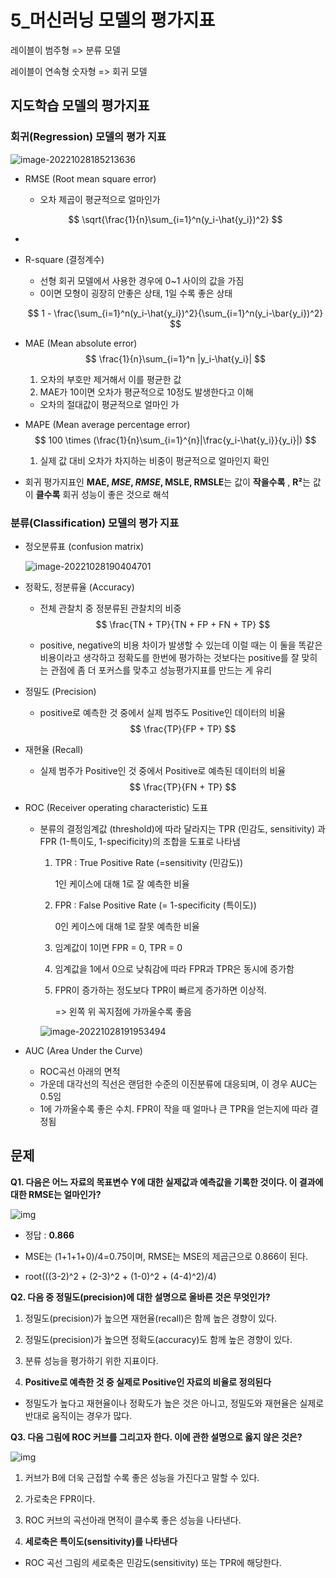 # 5_머신러닝 모델의 평가지표



레이블이 범주형 => 분류 모델

레이블이 연속형 숫자형 => 회귀 모델



## 지도학습 모델의 평가지표

### 회귀(Regression) 모델의 평가 지표

![image-20221028185213636](C:/Users/yes47/AppData/Roaming/Typora/typora-user-images/image-20221028185213636.png)

- RMSE (Root mean square error)

  - 오차 제곱이 평균적으로 얼마인가

  $$
  \sqrt{\frac{1}{n}\sum_{i=1}^n(y_i-\hat{y_i})^2}
  $$

- 



- R-square (결정계수)

  - 선형 회귀 모델에서 사용한 경우에 0~1 사이의 값을 가짐
  - 0이면 모형이 굉장히 안좋은 상태, 1일 수록 좋은 상태

  $$
  1 - \frac{\sum_{i=1}^n(y_i-\hat{y_i})^2}{\sum_{i=1}^n(y_i-\bar{y_i})^2}
  $$

  

- MAE (Mean absolute error)
  $$
  \frac{1}{n}\sum_{i=1}^n |y_i-\hat{y_i}|
  $$

  1. 오차의 부호만 제거해서 이를 평균한 값
  2. MAE가 10이면 오차가 평균적으로 10정도 발생한다고 이해

  - 오차의 절대값이 평균적으로 얼마인 가

- MAPE (Mean average percentage error)
  $$
  100 \times (\frac{1}{n}\sum_{i=1}^{n}|\frac{y_i-\hat{y_i}}{y_i}|)
  $$

  1. 실제 값 대비 오차가 차지하는 비중이 평균적으로 얼마인지 확인



- 회귀 평가지표인 **MAE, *MSE*, *RMSE*, MSLE, RMSLE**는 값이 **작을수록** , **R²**는 값이 **클수록** 회귀 성능이 좋은 것으로 해석



### 분류(Classification) 모델의 평가 지표

- 정오분류표 (confusion matrix)

  ![image-20221028190404701](C:/Users/yes47/AppData/Roaming/Typora/typora-user-images/image-20221028190404701.png)



- 정확도, 정분류율 (Accuracy)

  - 전체 관찰치 중 정분류된 관찰치의 비중
    $$
    \frac{TN + TP}{TN + FP + FN + TP}
    $$

  - positive, negative의 비용 차이가 발생할 수 있는데 이럴 때는 이 둘을 똑같은 비용이라고 생각하고 정확도를 한번에 평가하는 것보다는 positive를 잘 맞히는 관점에 좀 더 포커스를 맞추고  성능평가지표를 만드는 게 유리



- 정밀도 (Precision)

  - positive로 예측한 것 중에서 실제 범주도 Positive인 데이터의 비율
    $$
    \frac{TP}{FP + TP}
    $$



- 재현율 (Recall)

  - 실제 범주가 Positive인 것 중에서 Positive로 예측된 데이터의 비율
    $$
    \frac{TP}{FN + TP}
    $$



- ROC (Receiver operating characteristic) 도표

  - 분류의 결정임계값 (threshold)에 따라 달라지는 TPR (민감도, sensitivity) 과 FPR (1-특이도, 1-specificity)의 조합을 도표로 나타냄

    1. TPR : True Positive Rate (=sensitivity (민감도))

       1인 케이스에 대해 1로 잘 예측한 비율

    2. FPR : False Positive Rate (= 1-specificity (특이도))

       0인 케이스에 대해 1로 잘못 예측한 비율

    3. 임계값이 1이면 FPR = 0, TPR = 0

    4. 임계값을 1에서 0으로 낮춰감에 따라 FPR과 TPR은 동시에 증가함

    5. FPR이 증가하는 정도보다 TPR이 빠르게 증가하면 이상적.

       => 왼쪽 위 꼭지점에 가까울수록 좋음

    ![image-20221028191953494](C:/Users/yes47/AppData/Roaming/Typora/typora-user-images/image-20221028191953494.png)





- AUC (Area Under the Curve)
  - ROC곡선 아래의 면적
  - 가운데 대각선의 직선은 랜덤한 수준의 이진분류에 대응되며, 이 경우 AUC는 0.5임
  - 1에 가까울수록 좋은 수치. FPR이 작을 때 얼마나 큰 TPR을 얻는지에 따라 결정됨





## 문제



**Q1. 다음은 어느 자료의 목표변수 Y에 대한 실제값과 예측값을 기록한 것이다. 이 결과에 대한 RMSE는 얼마인가?**

![img](https://webcachecdn.multicampus.com/prd/plm/so/S000040000/S000046000/S000046345/S000046345_IM_91742.png?px-time=1666956178&px-hash=3933bf9e009016f99d1c790f5d859057)





- 정답 : **0.866**

- MSE는 (1+1+1+0)/4=0.75이며, RMSE는 MSE의 제곱근으로 0.866이 된다.
- root(((3-2)^2 + (2-3)^2 + (1-0)^2 + (4-4)^2)/4)



**Q2. 다음 중 정밀도(precision)에 대한 설명으로 올바른 것은 무엇인가?**

1. 정밀도(precision)가 높으면 재현율(recall)은 함께 높은 경향이 있다.

2. 정밀도(precision)가 높으면 정확도(accuracy)도 함께 높은 경향이 있다.

3. 분류 성능을 평가하기 위한 지표이다.

4. **Positive로 예측한 것 중 실제로 Positive인 자료의 비율로 정의된다**



- 정밀도가 높다고 재현율이나 정확도가 높은 것은 아니고, 정밀도와 재현율은 실제로 반대로 움직이는 경우가 많다.



**Q3. 다음 그림에 ROC 커브를 그리고자 한다. 이에 관한 설명으로 옳지 않은 것은?**

![img](https://webcachecdn.multicampus.com/prd/plm/so/S000040000/S000046000/S000046345/S000046345_IM_91743.png?px-time=1666956178&px-hash=459be8fbfc94dc469a117ea3cfce40f7)

1. 커브가 B에 더욱 근접할 수록 좋은 성능을 가진다고 말할 수 있다.

2. 가로축은 FPR이다.

3. ROC 커브의 곡선아래 면적이 클수록 좋은 성능을 나타낸다.

4. **세로축은 특이도(sensitivity)를 나타낸다**



- ROC 곡선 그림의 세로축은 민감도(sensitivity) 또는 TPR에 해당한다.
